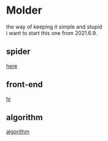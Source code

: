 # Molder
the way of keeping it simple and stupid  
i want to start this one from 2021.6.9.  

## spider
[here](https://github.com/heeler-deer/Molder/tree/main/spider)
## front-end
[hi](https://github.com/heeler-deer/Molder/tree/main/front-end)

## algorithm
[algorithm](https://github.com/heeler-deer/Molder/tree/main/algorithm)

